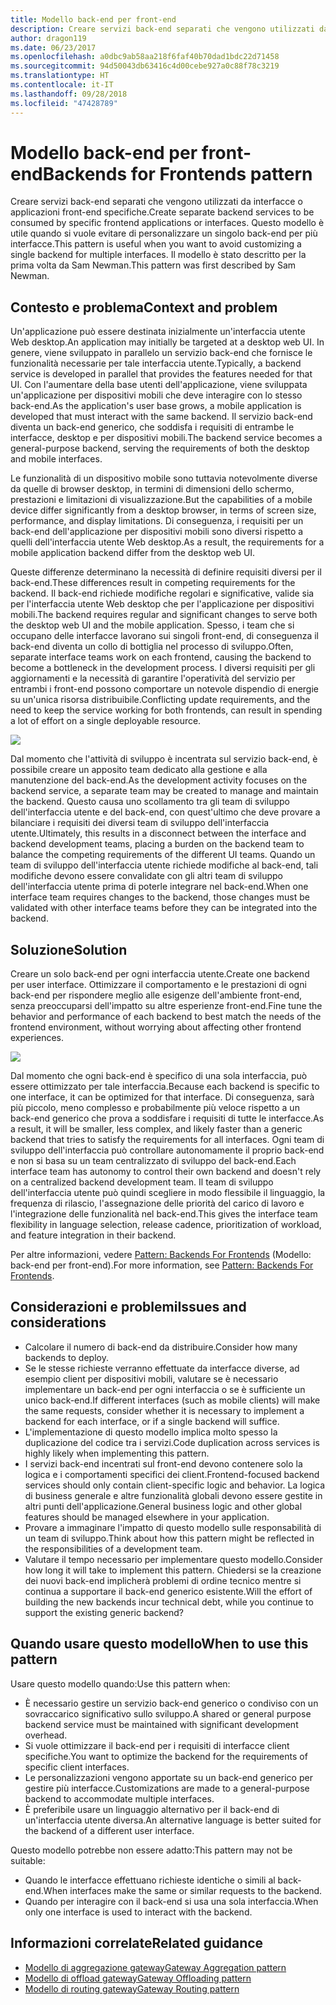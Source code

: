 ```yaml
---
title: Modello back-end per front-end
description: Creare servizi back-end separati che vengono utilizzati da interfacce o applicazioni front-end specifiche.
author: dragon119
ms.date: 06/23/2017
ms.openlocfilehash: a0dbc9ab58aa218f6faf40b70dad1bdc22d71458
ms.sourcegitcommit: 94d50043db63416c4d00cebe927a0c88f78c3219
ms.translationtype: HT
ms.contentlocale: it-IT
ms.lasthandoff: 09/28/2018
ms.locfileid: "47428789"
---
```

# <a name="backends-for-frontends-pattern"></a><span data-ttu-id="30957-103">Modello back-end per front-end</span><span class="sxs-lookup"><span data-stu-id="30957-103">Backends for Frontends pattern</span></span>

<span data-ttu-id="30957-104">Creare servizi back-end separati che vengono utilizzati da interfacce o applicazioni front-end specifiche.</span><span class="sxs-lookup"><span data-stu-id="30957-104">Create separate backend services to be consumed by specific frontend applications or interfaces.</span></span> <span data-ttu-id="30957-105">Questo modello è utile quando si vuole evitare di personalizzare un singolo back-end per più interfacce.</span><span class="sxs-lookup"><span data-stu-id="30957-105">This pattern is useful when you want to avoid customizing a single backend for multiple interfaces.</span></span> <span data-ttu-id="30957-106">Il modello è stato descritto per la prima volta da Sam Newman.</span><span class="sxs-lookup"><span data-stu-id="30957-106">This pattern was first described by Sam Newman.</span></span>

## <a name="context-and-problem"></a><span data-ttu-id="30957-107">Contesto e problema</span><span class="sxs-lookup"><span data-stu-id="30957-107">Context and problem</span></span>

<span data-ttu-id="30957-108">Un'applicazione può essere destinata inizialmente un'interfaccia utente Web desktop.</span><span class="sxs-lookup"><span data-stu-id="30957-108">An application may initially be targeted at a desktop web UI.</span></span> <span data-ttu-id="30957-109">In genere, viene sviluppato in parallelo un servizio back-end che fornisce le funzionalità necessarie per tale interfaccia utente.</span><span class="sxs-lookup"><span data-stu-id="30957-109">Typically, a backend service is developed in parallel that provides the features needed for that UI.</span></span> <span data-ttu-id="30957-110">Con l'aumentare della base utenti dell'applicazione, viene sviluppata un'applicazione per dispositivi mobili che deve interagire con lo stesso back-end.</span><span class="sxs-lookup"><span data-stu-id="30957-110">As the application's user base grows, a mobile application is developed that must interact with the same backend.</span></span> <span data-ttu-id="30957-111">Il servizio back-end diventa un back-end generico, che soddisfa i requisiti di entrambe le interfacce, desktop e per dispositivi mobili.</span><span class="sxs-lookup"><span data-stu-id="30957-111">The backend service becomes a general-purpose backend, serving the requirements of both the desktop and mobile interfaces.</span></span>

<span data-ttu-id="30957-112">Le funzionalità di un dispositivo mobile sono tuttavia notevolmente diverse da quelle di browser desktop, in termini di dimensioni dello schermo, prestazioni e limitazioni di visualizzazione.</span><span class="sxs-lookup"><span data-stu-id="30957-112">But the capabilities of a mobile device differ significantly from a desktop browser, in terms of screen size, performance, and display limitations.</span></span> <span data-ttu-id="30957-113">Di conseguenza, i requisiti per un back-end dell'applicazione per dispositivi mobili sono diversi rispetto a quelli dell'interfaccia utente Web desktop.</span><span class="sxs-lookup"><span data-stu-id="30957-113">As a result, the requirements for a mobile application backend differ from the desktop web UI.</span></span> 

<span data-ttu-id="30957-114">Queste differenze determinano la necessità di definire requisiti diversi per il back-end.</span><span class="sxs-lookup"><span data-stu-id="30957-114">These differences result in competing requirements for the backend.</span></span> <span data-ttu-id="30957-115">Il back-end richiede modifiche regolari e significative, valide sia per l'interfaccia utente Web desktop che per l'applicazione per dispositivi mobili.</span><span class="sxs-lookup"><span data-stu-id="30957-115">The backend requires regular and significant changes to serve both the desktop web UI and the mobile application.</span></span> <span data-ttu-id="30957-116">Spesso, i team che si occupano delle interfacce lavorano sui singoli front-end, di conseguenza il back-end diventa un collo di bottiglia nel processo di sviluppo.</span><span class="sxs-lookup"><span data-stu-id="30957-116">Often, separate interface teams work on each frontend, causing the backend to become a bottleneck in the development process.</span></span> <span data-ttu-id="30957-117">I diversi requisiti per gli aggiornamenti e la necessità di garantire l'operatività del servizio per entrambi i front-end possono comportare un notevole dispendio di energie su un'unica risorsa distribuibile.</span><span class="sxs-lookup"><span data-stu-id="30957-117">Conflicting update requirements, and the need to keep the service working for both frontends, can result in spending a lot of effort on a single deployable resource.</span></span>

![](./_images/backend-for-frontend.png) 

<span data-ttu-id="30957-118">Dal momento che l'attività di sviluppo è incentrata sul servizio back-end, è possibile creare un apposito team dedicato alla gestione e alla manutenzione del back-end.</span><span class="sxs-lookup"><span data-stu-id="30957-118">As the development activity focuses on the backend service, a separate team may be created to manage and maintain the backend.</span></span> <span data-ttu-id="30957-119">Questo causa uno scollamento tra gli team di sviluppo dell'interfaccia utente e del back-end, con quest'ultimo che deve provare a bilanciare i requisiti dei diversi team di sviluppo dell'interfaccia utente.</span><span class="sxs-lookup"><span data-stu-id="30957-119">Ultimately, this results in a disconnect between the interface and backend development teams, placing a burden on the backend team to balance the competing requirements of the different UI teams.</span></span> <span data-ttu-id="30957-120">Quando un team di sviluppo dell'interfaccia utente richiede modifiche al back-end, tali modifiche devono essere convalidate con gli altri team di sviluppo dell'interfaccia utente prima di poterle integrare nel back-end.</span><span class="sxs-lookup"><span data-stu-id="30957-120">When one interface team requires changes to the backend, those changes must be validated with other interface teams before they can be integrated into the backend.</span></span> 

## <a name="solution"></a><span data-ttu-id="30957-121">Soluzione</span><span class="sxs-lookup"><span data-stu-id="30957-121">Solution</span></span>

<span data-ttu-id="30957-122">Creare un solo back-end per ogni interfaccia utente.</span><span class="sxs-lookup"><span data-stu-id="30957-122">Create one backend per user interface.</span></span> <span data-ttu-id="30957-123">Ottimizzare il comportamento e le prestazioni di ogni back-end per rispondere meglio alle esigenze dell'ambiente front-end, senza preoccuparsi dell'impatto su altre esperienze front-end.</span><span class="sxs-lookup"><span data-stu-id="30957-123">Fine tune the behavior and performance of each backend to best match the needs of the frontend environment, without worrying about affecting other frontend experiences.</span></span>

![](./_images/backend-for-frontend-example.png) 

<span data-ttu-id="30957-124">Dal momento che ogni back-end è specifico di una sola interfaccia, può essere ottimizzato per tale interfaccia.</span><span class="sxs-lookup"><span data-stu-id="30957-124">Because each backend is specific to one interface, it can be optimized for that interface.</span></span> <span data-ttu-id="30957-125">Di conseguenza, sarà più piccolo, meno complesso e probabilmente più veloce rispetto a un back-end generico che prova a soddisfare i requisiti di tutte le interfacce.</span><span class="sxs-lookup"><span data-stu-id="30957-125">As a result, it will be smaller, less complex, and likely faster than a generic backend that tries to satisfy the requirements for all interfaces.</span></span> <span data-ttu-id="30957-126">Ogni team di sviluppo dell'interfaccia può controllare autonomamente il proprio back-end e non si basa su un team centralizzato di sviluppo del back-end.</span><span class="sxs-lookup"><span data-stu-id="30957-126">Each interface team has autonomy to control their own backend and doesn't rely on a centralized backend development team.</span></span> <span data-ttu-id="30957-127">Il team di sviluppo dell'interfaccia utente può quindi scegliere in modo flessibile il linguaggio, la frequenza di rilascio, l'assegnazione delle priorità del carico di lavoro e l'integrazione delle funzionalità nel back-end.</span><span class="sxs-lookup"><span data-stu-id="30957-127">This gives the interface team flexibility in language selection, release cadence, prioritization of workload, and feature integration in their backend.</span></span>

<span data-ttu-id="30957-128">Per altre informazioni, vedere [Pattern: Backends For Frontends](https://samnewman.io/patterns/architectural/bff/) (Modello: back-end per front-end).</span><span class="sxs-lookup"><span data-stu-id="30957-128">For more information, see [Pattern: Backends For Frontends](https://samnewman.io/patterns/architectural/bff/).</span></span>

## <a name="issues-and-considerations"></a><span data-ttu-id="30957-129">Considerazioni e problemi</span><span class="sxs-lookup"><span data-stu-id="30957-129">Issues and considerations</span></span>

- <span data-ttu-id="30957-130">Calcolare il numero di back-end da distribuire.</span><span class="sxs-lookup"><span data-stu-id="30957-130">Consider how many backends to deploy.</span></span>
- <span data-ttu-id="30957-131">Se le stesse richieste verranno effettuate da interfacce diverse, ad esempio client per dispositivi mobili, valutare se è necessario implementare un back-end per ogni interfaccia o se è sufficiente un unico back-end.</span><span class="sxs-lookup"><span data-stu-id="30957-131">If different interfaces (such as mobile clients) will make the same requests, consider whether it is necessary to implement a backend for each interface, or if a single backend will suffice.</span></span>
- <span data-ttu-id="30957-132">L'implementazione di questo modello implica molto spesso la duplicazione del codice tra i servizi.</span><span class="sxs-lookup"><span data-stu-id="30957-132">Code duplication across services is highly likely when implementing this pattern.</span></span>
- <span data-ttu-id="30957-133">I servizi back-end incentrati sul front-end devono contenere solo la logica e i comportamenti specifici dei client.</span><span class="sxs-lookup"><span data-stu-id="30957-133">Frontend-focused backend services should only contain client-specific logic and behavior.</span></span> <span data-ttu-id="30957-134">La logica di business generale e altre funzionalità globali devono essere gestite in altri punti dell'applicazione.</span><span class="sxs-lookup"><span data-stu-id="30957-134">General business logic and other global features should be managed elsewhere in your application.</span></span>
- <span data-ttu-id="30957-135">Provare a immaginare l'impatto di questo modello sulle responsabilità di un team di sviluppo.</span><span class="sxs-lookup"><span data-stu-id="30957-135">Think about how this pattern might be reflected in the responsibilities of a development team.</span></span>
- <span data-ttu-id="30957-136">Valutare il tempo necessario per implementare questo modello.</span><span class="sxs-lookup"><span data-stu-id="30957-136">Consider how long it will take to implement this pattern.</span></span> <span data-ttu-id="30957-137">Chiedersi se la creazione dei nuovi back-end implicherà problemi di ordine tecnico mentre si continua a supportare il back-end generico esistente.</span><span class="sxs-lookup"><span data-stu-id="30957-137">Will the effort of building the new backends incur technical debt, while you continue to support the existing generic backend?</span></span>

## <a name="when-to-use-this-pattern"></a><span data-ttu-id="30957-138">Quando usare questo modello</span><span class="sxs-lookup"><span data-stu-id="30957-138">When to use this pattern</span></span>

<span data-ttu-id="30957-139">Usare questo modello quando:</span><span class="sxs-lookup"><span data-stu-id="30957-139">Use this pattern when:</span></span>

- <span data-ttu-id="30957-140">È necessario gestire un servizio back-end generico o condiviso con un sovraccarico significativo sullo sviluppo.</span><span class="sxs-lookup"><span data-stu-id="30957-140">A shared or general purpose backend service must be maintained with significant development overhead.</span></span>
- <span data-ttu-id="30957-141">Si vuole ottimizzare il back-end per i requisiti di interfacce client specifiche.</span><span class="sxs-lookup"><span data-stu-id="30957-141">You want to optimize the backend for the requirements of specific client interfaces.</span></span>
- <span data-ttu-id="30957-142">Le personalizzazioni vengono apportate su un back-end generico per gestire più interfacce.</span><span class="sxs-lookup"><span data-stu-id="30957-142">Customizations are made to a general-purpose backend to accommodate multiple interfaces.</span></span>
- <span data-ttu-id="30957-143">È preferibile usare un linguaggio alternativo per il back-end di un'interfaccia utente diversa.</span><span class="sxs-lookup"><span data-stu-id="30957-143">An alternative language is better suited for the backend of a different user interface.</span></span>

<span data-ttu-id="30957-144">Questo modello potrebbe non essere adatto:</span><span class="sxs-lookup"><span data-stu-id="30957-144">This pattern may not be suitable:</span></span>

- <span data-ttu-id="30957-145">Quando le interfacce effettuano richieste identiche o simili al back-end.</span><span class="sxs-lookup"><span data-stu-id="30957-145">When interfaces make the same or similar requests to the backend.</span></span>
- <span data-ttu-id="30957-146">Quando per interagire con il back-end si usa una sola interfaccia.</span><span class="sxs-lookup"><span data-stu-id="30957-146">When only one interface is used to interact with the backend.</span></span>

## <a name="related-guidance"></a><span data-ttu-id="30957-147">Informazioni correlate</span><span class="sxs-lookup"><span data-stu-id="30957-147">Related guidance</span></span>

- [<span data-ttu-id="30957-148">Modello di aggregazione gateway</span><span class="sxs-lookup"><span data-stu-id="30957-148">Gateway Aggregation pattern</span></span>](./gateway-aggregation.md)
- [<span data-ttu-id="30957-149">Modello di offload gateway</span><span class="sxs-lookup"><span data-stu-id="30957-149">Gateway Offloading pattern</span></span>](./gateway-offloading.md)
- [<span data-ttu-id="30957-150">Modello di routing gateway</span><span class="sxs-lookup"><span data-stu-id="30957-150">Gateway Routing pattern</span></span>](./gateway-routing.md)


